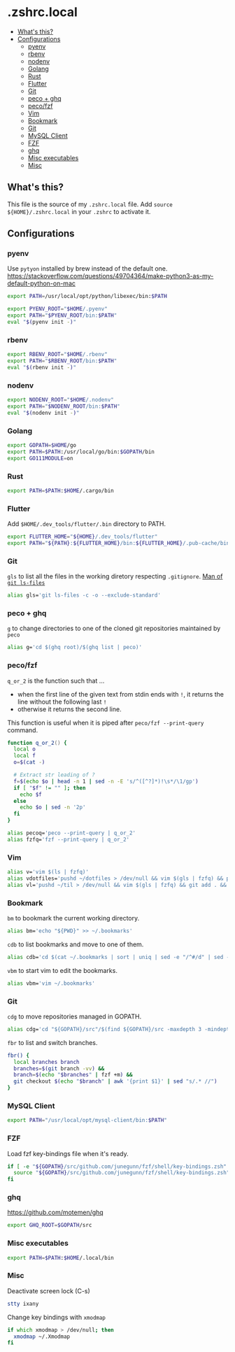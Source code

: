 # .zshrc.local

<!-- vim-markdown-toc GFM -->

* [What's this?](#whats-this)
* [Configurations](#configurations)
  * [pyenv](#pyenv)
  * [rbenv](#rbenv)
  * [nodenv](#nodenv)
  * [Golang](#golang)
  * [Rust](#rust)
  * [Flutter](#flutter)
  * [Git](#git)
  * [peco + ghq](#peco--ghq)
  * [peco/fzf](#pecofzf)
  * [Vim](#vim)
  * [Bookmark](#bookmark)
  * [Git](#git-1)
  * [MySQL Client](#mysql-client)
  * [FZF](#fzf)
  * [ghq](#ghq)
  * [Misc executables](#misc-executables)
  * [Misc](#misc)

<!-- vim-markdown-toc -->

## What's this?

This file is the source of my `.zshrc.local` file.
Add `source ${HOME}/.zshrc.local` in your `.zshrc` to activate it.

## Configurations

### pyenv

Use `pytyon` installed by brew instead of the default one.
https://stackoverflow.com/questions/49704364/make-python3-as-my-default-python-on-mac

```zsh
export PATH=/usr/local/opt/python/libexec/bin:$PATH
```

```zsh
export PYENV_ROOT="$HOME/.pyenv"
export PATH="$PYENV_ROOT/bin:$PATH"
eval "$(pyenv init -)"
```

### rbenv

```zsh
export RBENV_ROOT="$HOME/.rbenv"
export PATH="$RBENV_ROOT/bin:$PATH"
eval "$(rbenv init -)"
```

### nodenv

```zsh
export NODENV_ROOT="$HOME/.nodenv"
export PATH="$NODENV_ROOT/bin:$PATH"
eval "$(nodenv init -)"
```

### Golang

```zsh
export GOPATH=$HOME/go
export PATH=$PATH:/usr/local/go/bin:$GOPATH/bin
export GO111MODULE=on
```

### Rust 

```zsh
export PATH=$PATH:$HOME/.cargo/bin
```

### Flutter

Add `$HOME/.dev_tools/flutter/.bin` directory to PATH.

```zsh
export FLUTTER_HOME="${HOME}/.dev_tools/flutter"
export PATH="${PATH}:${FLUTTER_HOME}/bin:${FLUTTER_HOME}/.pub-cache/bin:${FLUTTER_HOME}/bin/cache/dart-sdk/bin"
```

### Git

`gls` to list all the files in the working diretory respecting `.gitignore`.
[Man of `git ls-files`](https://git-scm.com/docs/git-ls-files)

```zsh
alias gls='git ls-files -c -o --exclude-standard'
```

### peco + ghq

`g` to change directories to one of the cloned git repositories maintained by `peco`

```zsh
alias g='cd $(ghq root)/$(ghq list | peco)'
```

### peco/fzf

`q_or_2` is the function such that ...
- when the first line of the given text from stdin ends with `!`, it returns the line without the following last `!` 
- otherwise it returns the second line.

This function is useful when it is piped after `peco/fzf --print-query` command.

```zsh
function q_or_2() {          
  local o
  local f
  o=$(cat -)

  # Extract str leading of ?
  f=$(echo $o | head -n 1 | sed -n -E 's/^([^?]*)!\s*/\1/gp')
  if [ "$f" != "" ]; then
    echo $f 
  else
    echo $o | sed -n '2p'
  fi
}

alias pecoq='peco --print-query | q_or_2'
alias fzfq='fzf --print-query | q_or_2'
```

### Vim
```zsh
alias v='vim $(ls | fzfq)'
alias vdotfiles='pushd ~/dotfiles > /dev/null && vim $(gls | fzfq) && popd > /dev/null'
alias vl='pushd ~/til > /dev/null && vim $(gls | fzfq) && git add . && git commit -m "update" && (git push origin master) & ; popd > /dev/null'
```

### Bookmark

`bm` to bookmark the current working directory.

```zsh
alias bm='echo "${PWD}" >> ~/.bookmarks'
```

`cdb` to list bookmarks and move to one of them.

```zsh
alias cdb='cd $(cat ~/.bookmarks | sort | uniq | sed -e "/^#/d" | sed -e "/^\s*$/d" | fzfq)'
```

`vbm` to start vim to edit the bookmarks.

```zsh
alias vbm='vim ~/.bookmarks'
```

### Git

`cdg` to move repositories managed in GOPATH.
```zsh
alias cdg='cd "${GOPATH}/src"/$(find ${GOPATH}/src -maxdepth 3 -mindepth 3 -type d | sed -re "s/^.*?\/(.*\/.*\/.*)$/\1/g" | fzfq)'
```

`fbr` to list and switch branches.

```zsh
fbr() {
  local branches branch
  branches=$(git branch -vv) &&
  branch=$(echo "$branches" | fzf +m) &&
  git checkout $(echo "$branch" | awk '{print $1}' | sed "s/.* //")
}
```

### MySQL Client
```zsh
export PATH="/usr/local/opt/mysql-client/bin:$PATH"
```


### FZF

Load fzf key-bindings file when it's ready.

```zsh
if [ -e "${GOPATH}/src/github.com/junegunn/fzf/shell/key-bindings.zsh" ]; then
  source "${GOPATH}/src/github.com/junegunn/fzf/shell/key-bindings.zsh"
fi
```

### ghq
https://github.com/motemen/ghq

```zsh
export GHQ_ROOT=$GOPATH/src
```

### Misc executables

```zsh
export PATH=$PATH:$HOME/.local/bin
```

### Misc

Deactivate screen lock (C-s)
```zsh
stty ixany
```

Change key bindings with `xmodmap`

```zsh
if which xmodmap > /dev/null; then
  xmodmap ~/.Xmodmap
fi
```

